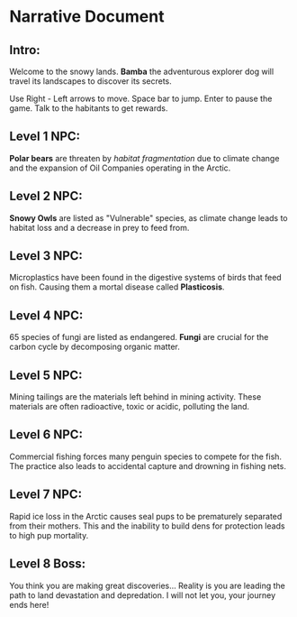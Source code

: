 # Narrative Document

## Intro:
Welcome to the snowy lands.
**Bamba** the adventurous explorer dog will travel its landscapes to discover its secrets.

Use Right - Left arrows to move.
Space bar to jump.  Enter to pause the game. Talk to the habitants to get rewards.

## Level 1 NPC:

**Polar bears** are threaten by *habitat fragmentation* due to climate change and the expansion of Oil Companies operating in the Arctic.

## Level 2 NPC:

**Snowy Owls** are listed as "Vulnerable" species, as climate change leads to habitat loss and a decrease in prey to feed from.

## Level 3 NPC:

Microplastics have been found in the digestive systems of birds that feed on fish. Causing them a mortal disease called **Plasticosis**.

## Level 4 NPC:

65 species of fungi are listed as endangered. **Fungi** are crucial for the carbon cycle by decomposing organic matter.

## Level 5 NPC:
Mining tailings are the materials left behind in mining activity. These materials are often radioactive, toxic or acidic, polluting the land.

## Level 6 NPC:
Commercial fishing forces many penguin species to compete for the fish. The practice also leads to accidental capture and drowning in fishing nets.

## Level 7 NPC:
Rapid ice loss in the Arctic causes seal pups to be prematurely separated from their mothers. This and the inability to build dens for protection leads to high pup mortality.

## Level 8 Boss:
You think you are making great discoveries... Reality is you are leading the path to land devastation and depredation. I will not let you, your journey ends here!